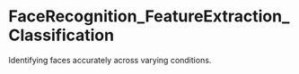 # FaceRecognition_FeatureExtraction_Classification
Identifying faces accurately across varying conditions. 

